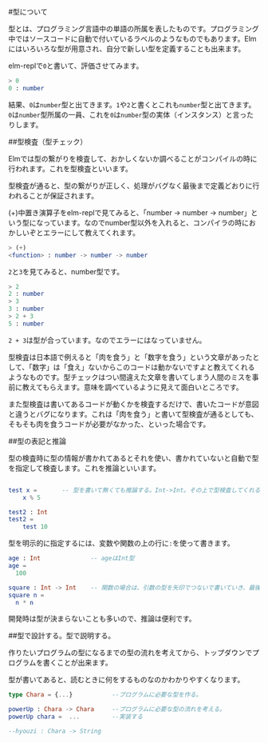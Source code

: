 
#型について

型とは、プログラミング言語中の単語の所属を表したものです。プログラミング中ではソースコードに自動で付いているラベルのようなものでもあります。Elmにはいろいろな型が用意され、自分で新しい型を定義することも出来ます。

elm-replで`0`と書いて、評価させてみます。

```elm
> 0
0 : number
```

結果、`0`は`number`型と出てきます。`1`や`2`と書くとこれも`number`型と出てきます。
`0`は`number`型所属の一員、これを`0`は`number`型の実体（インスタンス）と言ったりします。


##型検査（型チェック）

Elmでは型の繋がりを検査して、おかしくないか調べることがコンパイルの時に行われます。これを型検査といいます。

型検査が通ると、型の繋がりが正しく、処理がバグなく最後まで定義どおりに行われることが保証されます。

(+)中置き演算子をelm-replで見てみると、「number -> number -> number」という型になっています。なのでnumber型以外を入れると、コンパイラの時におかしいぞとエラーにして教えてくれます。

```elm
> (+)
<function> : number -> number -> number
```

`2`と`3`を見てみると、number型です。

```elm
> 2
2 : number
> 3
3 : number
> 2 + 3
5 : number
```

`2 + 3`は型が合っています。なのでエラーにはなっていません。

型検査は日本語で例えると「肉を食う」と「数字を食う」という文章があったとして、「数字」は「食え」ないからこのコードは動かないですよと教えてくれるようなものです。型チェックはつい間違えた文章を書いてしまう人間のミスを事前に教えてもらえます。意味を調べているように見えて面白いところです。

また型検査は書いてあるコードが動くかを検査するだけで、書いたコードが意図と違うとバグになります。これは「肉を食う」と書いて型検査が通るとしても、そもそも肉を食うコードが必要がなかった、といった場合です。

##型の表記と推論

型の検査時に型の情報が書かれてあるとそれを使い、書かれていないと自動で型を指定して検査します。これを推論といいます。

```elm

test x =       -- 型を書いて無くても推論する。Int->Int。その上で型検査してくれる。
    x % 5

test2 : Int
test2 =
    test 10

```


型を明示的に指定するには、変数や関数の上の行に`:`を使って書きます。

```elm
age : Int              -- ageはInt型
age =
  100

square : Int -> Int    -- 関数の場合は、引数の型を矢印でつないで書いていき、最後に関数が返す型名を書きます。
square n =
  n * n

```

開発時は型が決まらないことも多いので、推論は便利です。

##型で設計する。型で説明する。

作りたいプログラムの型になるまでの型の流れを考えてから、トップダウンでプログラムを書くことが出来ます。

型が書いてあると、読むときに何をするものなのかわかりやすくなります。

```elm
type Chara = {...}           --プログラムに必要な型を作る。

powerUp : Chara -> Chara     --プログラムに必要な型の流れを考える。
powerUp chara =  ...         --実装する

--hyouzi : Chara -> String
```
